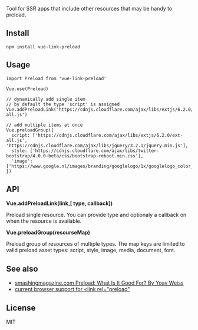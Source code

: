 Tool for SSR apps that include other resources that may be handy to preload.

## Install

```
npm install vue-link-preload
```

## Usage

```
import Preload from 'vue-link-preload'

Vue.use(Preload)

// dynamically add single item
// by default the type 'script' is assigned
Vue.addPreloadLink('https://cdnjs.cloudflare.com/ajax/libs/extjs/6.2.0/ext-all.js')

// add multiple items at once
Vue.preloadGroup({
  script: ['https://cdnjs.cloudflare.com/ajax/libs/extjs/6.2.0/ext-all.js', 'https://cdnjs.cloudflare.com/ajax/libs/jquery/3.2.1/jquery.min.js'],
  style: ['https://cdnjs.cloudflare.com/ajax/libs/twitter-bootstrap/4.0.0-beta/css/bootstrap-reboot.min.css'],
  'image': ['https://www.google.nl/images/branding/googlelogo/1x/googlelogo_color_272x92dp.png']
})
```

## API

**Vue.addPreloadLink(link,[ type, callback])**

Preload single resource. You can provide type and optionaly a callback on when the resource is available.


**Vue.preloadGroup(resourseMap)**

Preload group of resources of multiple types. The map keys are limited to valid preload asset types:
script, style, image, media, document, font. 


## See also

 - [smashingmagazine.com Preload: What Is It Good For? By Yoav Weiss](https://www.smashingmagazine.com/2016/02/preload-what-is-it-good-for/)
 - [current browser support for <link rel="preload"](http://caniuse.com/#search=preload)

## License 

MIT
